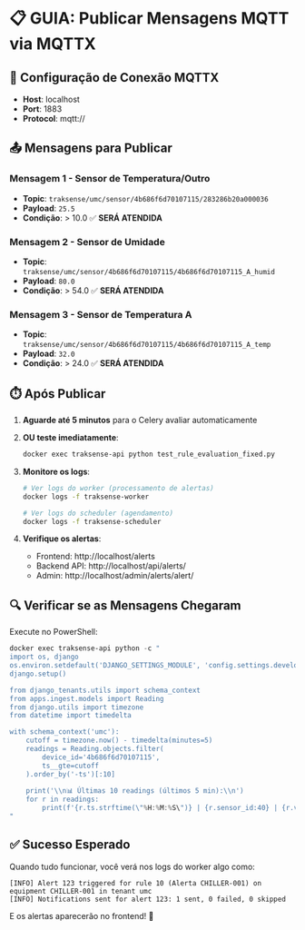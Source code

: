 # 📋 GUIA: Publicar Mensagens MQTT via MQTTX

## 🎯 Configuração de Conexão MQTTX

- **Host**: localhost
- **Port**: 1883
- **Protocol**: mqtt://

## 📤 Mensagens para Publicar

### Mensagem 1 - Sensor de Temperatura/Outro
- **Topic**: `traksense/umc/sensor/4b686f6d70107115/283286b20a000036`
- **Payload**: `25.5`
- **Condição**: > 10.0 ✅ **SERÁ ATENDIDA**

### Mensagem 2 - Sensor de Umidade
- **Topic**: `traksense/umc/sensor/4b686f6d70107115/4b686f6d70107115_A_humid`
- **Payload**: `80.0`
- **Condição**: > 54.0 ✅ **SERÁ ATENDIDA**

### Mensagem 3 - Sensor de Temperatura A
- **Topic**: `traksense/umc/sensor/4b686f6d70107115/4b686f6d70107115_A_temp`
- **Payload**: `32.0`
- **Condição**: > 24.0 ✅ **SERÁ ATENDIDA**

## ⏱️ Após Publicar

1. **Aguarde até 5 minutos** para o Celery avaliar automaticamente
   
2. **OU teste imediatamente**:
   ```bash
   docker exec traksense-api python test_rule_evaluation_fixed.py
   ```

3. **Monitore os logs**:
   ```bash
   # Ver logs do worker (processamento de alertas)
   docker logs -f traksense-worker
   
   # Ver logs do scheduler (agendamento)
   docker logs -f traksense-scheduler
   ```

4. **Verifique os alertas**:
   - Frontend: http://localhost/alerts
   - Backend API: http://localhost/api/alerts/
   - Admin: http://localhost/admin/alerts/alert/

## 🔍 Verificar se as Mensagens Chegaram

Execute no PowerShell:
```powershell
docker exec traksense-api python -c "
import os, django
os.environ.setdefault('DJANGO_SETTINGS_MODULE', 'config.settings.development')
django.setup()

from django_tenants.utils import schema_context
from apps.ingest.models import Reading
from django.utils import timezone
from datetime import timedelta

with schema_context('umc'):
    cutoff = timezone.now() - timedelta(minutes=5)
    readings = Reading.objects.filter(
        device_id='4b686f6d70107115',
        ts__gte=cutoff
    ).order_by('-ts')[:10]
    
    print('\\n📊 Últimas 10 readings (últimos 5 min):\\n')
    for r in readings:
        print(f'{r.ts.strftime(\"%H:%M:%S\")} | {r.sensor_id:40} | {r.value}')
"
```

## ✅ Sucesso Esperado

Quando tudo funcionar, você verá nos logs do worker algo como:

```
[INFO] Alert 123 triggered for rule 10 (Alerta CHILLER-001) on equipment CHILLER-001 in tenant umc
[INFO] Notifications sent for alert 123: 1 sent, 0 failed, 0 skipped
```

E os alertas aparecerão no frontend! 🎉
